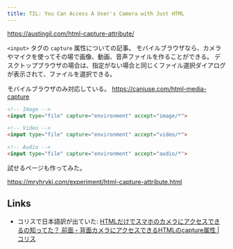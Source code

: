```yaml
---
title: TIL: You Can Access A User's Camera with Just HTML
---
```


https://austingil.com/html-capture-attribute/

`<input>` タグの `capture` 属性についての記事。
モバイルブラウザなら、カメラやマイクを使ってその場で画像、動画、音声ファイルを作ることができる。
デスクトップブラウザの場合は、指定がない場合と同じくファイル選択ダイアログが表示されて、ファイルを選択できる。

モバイルブラウザのみ対応している。
https://caniuse.com/html-media-capture

```html
<!-- Image -->
<input type="file" capture="environment" accept="image/*">

<!-- Video -->
<input type="file" capture="environment" accept="video/*">

<!-- Audio -->
<input type="file" capture="environment" accept="audio/*">
```

試せるページも作ってみた。

https://mryhryki.com/experiment/html-capture-attribute.html

## Links

- コリスで日本語訳が出ていた: [HTMLだけでスマホのカメラにアクセスできるの知ってた？ 前面・背面カメラにアクセスできるHTMLのcapture属性 | コリス](https://coliss.com/articles/build-websites/operation/work/html-capture-attribute.html)

